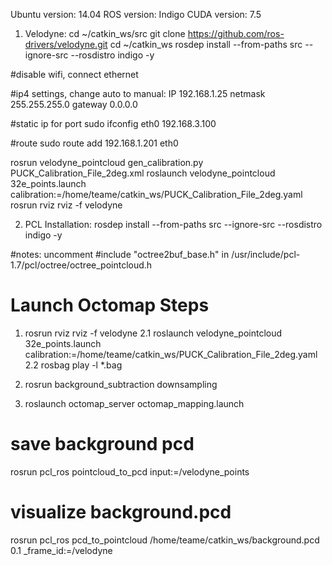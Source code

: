 Ubuntu version: 14.04
ROS version: Indigo
CUDA version: 7.5

1. Velodyne:
cd ~/catkin_ws/src
git clone https://github.com/ros-drivers/velodyne.git
cd ~/catkin_ws
rosdep install --from-paths src --ignore-src --rosdistro indigo -y

#disable wifi, connect ethernet 

#ip4 settings, change auto to manual: 
IP 192.168.1.25
netmask 255.255.255.0
gateway 0.0.0.0

#static ip for port
sudo ifconfig eth0 192.168.3.100

#route
sudo route add 192.168.1.201 eth0

rosrun velodyne_pointcloud gen_calibration.py PUCK_Calibration_File_2deg.xml
roslaunch velodyne_pointcloud 32e_points.launch calibration:=/home/teame/catkin_ws/PUCK_Calibration_File_2deg.yaml
rosrun rviz rviz -f velodyne

2. PCL Installation:
rosdep install --from-paths src --ignore-src --rosdistro indigo -y

#notes:
uncomment #include "octree2buf_base.h" in /usr/include/pcl-1.7/pcl/octree/octree_pointcloud.h



# Launch Octomap Steps
1. rosrun rviz rviz -f velodyne
2.1 roslaunch velodyne_pointcloud 32e_points.launch calibration:=/home/teame/catkin_ws/PUCK_Calibration_File_2deg.yaml
2.2 rosbag play -l *.bag 
3. rosrun background_subtraction downsampling 

3. roslaunch octomap_server octomap_mapping.launch 

# save background pcd
rosrun pcl_ros pointcloud_to_pcd input:=/velodyne_points

# visualize background.pcd
rosrun pcl_ros pcd_to_pointcloud /home/teame/catkin_ws/background.pcd 0.1 _frame_id:=/velodyne